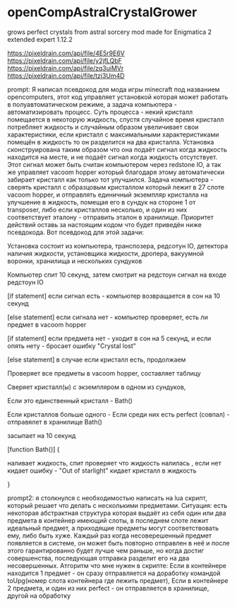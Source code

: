 # openCompAstralCrystalGrower
grows perfect crystals from astral sorcery mod
made for Enigmatica 2 extended expert 1.12.2

https://pixeldrain.com/api/file/4E5r9E6V
https://pixeldrain.com/api/file/y2jfLQbF
https://pixeldrain.com/api/file/zq3uiMVr
https://pixeldrain.com/api/file/tzj3Um4D

prompt:
Я написал псевдокод для мода игры minecraft под названием opencomputers, этот код управляет установкой которая может работать в полуавтоматическом режиме, а задача компьютера - автоматизировать процесс. Суть процесса - некий кристалл помещается в некоторую жидкость, спустя случайное время кристалл потребляет жидкость и случайным образом увеличивает свои характеристики, если кристалл с максимальными характеристиками помещён в жидкость то он разделится на два кристалла. Установка сконструирована таким образом что она подаёт сигнал когда жидкость находится на месте, и не подаёт сигнал когда жидкость отсутствует. Этот сигнал может быть считан компьютером через redstone IO, а так же управляет vacoom hopper который благодаря этому автоматически забирает кристалл как только тот улучшился. Задача компьютера - сверять кристалл с образцовым кристаллом который лежит в 27 слоте vacoom hopper, и отправлять единичный экземпляр кристалла на улучшение в жидкость, помещая его в сундук на стороне 1 от transposer, либо если кристаллов несколько, и один из них соответствует эталону - отправить эталон в хранилище. Приоритет действий оставь за настоящим кодом что будет приведён ниже псевдокода.
Вот псевдокод для этой задачи:

Установка состоит из компьютера, транспозера, редсотун IO, детектора наличия жидкости, установщика жидкости, дропера, вакуумной воронки, хранилища и нескольких сундуков

Компьютер спит 10 секунд, затем смотрит на редстоун сигнал на входе редстоун IO

[if statement] если сигнал есть - компьютер возвращается в сон на 10 секунд

[else statement] если сигнала нет - компьютер проверяет, есть ли предмет в vacoom hopper

  [if statement] если предмета нет - уходит в сон на 5 секунд, и если опять нету - бросает ошибку "Crystal lost"

  [else statement] в случае если кристалл есть, продолжаем

Проверяет все предметы в vacoom hopper, составляет таблицу

Сверяет кристалл(ы) с экземпляром в одном из сундуков,

Если это единственный кристалл - 
Bath()

Если кристаллов больше одного -
Если среди них есть perfect (совпал) - отправялет в хранилище
Bath()

засыпает на 10 секунд

[function Bath()] {

  наливает жидкость,
  спит 
  проверяет что жидкость налилась , 
  если нет кидает ошибку - "Out of starlight"
  кидает кристалл в жидкость

}

prompt2:
я столкнулся с необходимостью написать на lua скрипт, который решает что делать с несколькими предметами. Ситуация:
есть некоторая абстрактная структура которая выдаёт из себя один или два предмета в контейнер имеющий слоты, в последнем слоте лежит идеальный предмет, а приходящие предметы могут соответствовать ему, либо быть хуже. Каждый раз когда несоверешенный предмет появляется в системе, он может быть повторно отправлен в неё и после этого гарантированно будет лучше чем раньше, но когда достиг совершенства, последующая отправка разделит его на два несовершенных.
Атгоритм что мне нужен в скрипте:
Если в контейнере находится 1 предмет - он сразу отправляется на доработку командой toUpg(номер слота контейнера где лежить предмет),
Если в контейнере 2 предмета, и один из них perfect - он отправляется в хранилище, другой на обработку
